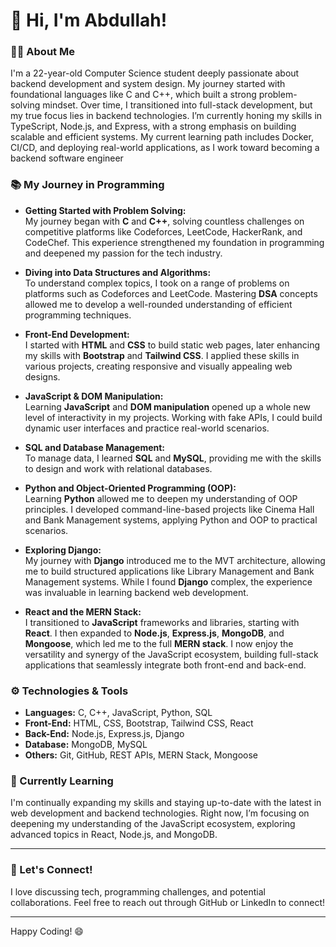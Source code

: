 # 👋 Hi, I'm Abdullah!

### 👨‍💻 About Me
I'm a 22-year-old Computer Science student deeply passionate about backend development and system design. My journey started with foundational languages like C and C++, which built a strong problem-solving mindset. Over time, I transitioned into full-stack development, but my true focus lies in backend technologies. I’m currently honing my skills in TypeScript, Node.js, and Express, with a strong emphasis on building scalable and efficient systems. My current learning path includes Docker, CI/CD, and deploying real-world applications, as I work toward becoming a backend software engineer

### 📚 My Journey in Programming

- **Getting Started with Problem Solving:**  
  My journey began with **C** and **C++**, solving countless challenges on competitive platforms like Codeforces, LeetCode, HackerRank, and CodeChef. This experience strengthened my foundation in programming and deepened my passion for the tech industry.

- **Diving into Data Structures and Algorithms:**  
  To understand complex topics, I took on a range of problems on platforms such as Codeforces and LeetCode. Mastering **DSA** concepts allowed me to develop a well-rounded understanding of efficient programming techniques.

- **Front-End Development:**  
  I started with **HTML** and **CSS** to build static web pages, later enhancing my skills with **Bootstrap** and **Tailwind CSS**. I applied these skills in various projects, creating responsive and visually appealing web designs.

- **JavaScript & DOM Manipulation:**  
  Learning **JavaScript** and **DOM manipulation** opened up a whole new level of interactivity in my projects. Working with fake APIs, I could build dynamic user interfaces and practice real-world scenarios.

- **SQL and Database Management:**  
  To manage data, I learned **SQL** and **MySQL**, providing me with the skills to design and work with relational databases.

- **Python and Object-Oriented Programming (OOP):**  
  Learning **Python** allowed me to deepen my understanding of OOP principles. I developed command-line-based projects like Cinema Hall and Bank Management systems, applying Python and OOP to practical scenarios.

- **Exploring Django:**  
  My journey with **Django** introduced me to the MVT architecture, allowing me to build structured applications like Library Management and Bank Management systems. While I found **Django** complex, the experience was invaluable in learning backend web development.

- **React and the MERN Stack:**  
  I transitioned to **JavaScript** frameworks and libraries, starting with **React**. I then expanded to **Node.js**, **Express.js**, **MongoDB**, and **Mongoose**, which led me to the full **MERN stack**. I now enjoy the versatility and synergy of the JavaScript ecosystem, building full-stack applications that seamlessly integrate both front-end and back-end.

### ⚙️ Technologies & Tools

- **Languages:** C, C++, JavaScript, Python, SQL
- **Front-End:** HTML, CSS, Bootstrap, Tailwind CSS, React
- **Back-End:** Node.js, Express.js, Django
- **Database:** MongoDB, MySQL
- **Others:** Git, GitHub, REST APIs, MERN Stack, Mongoose

### 🌱 Currently Learning
I'm continually expanding my skills and staying up-to-date with the latest in web development and backend technologies. Right now, I’m focusing on deepening my understanding of the JavaScript ecosystem, exploring advanced topics in React, Node.js, and MongoDB.

---

### 💬 Let's Connect!
I love discussing tech, programming challenges, and potential collaborations. Feel free to reach out through GitHub or LinkedIn to connect!

---

Happy Coding! 😄
